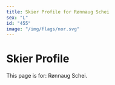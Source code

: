 ```yaml
---
title: Skier Profile for Rønnaug Schei
sex: "L"
id: "455"
image: "/img/flags/nor.svg" 
---
```


# Skier Profile

This page is for: Rønnaug Schei.
    